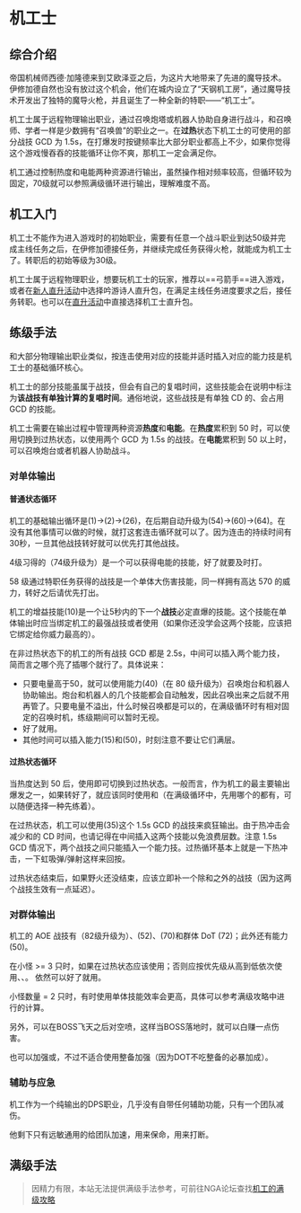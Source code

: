 # 机工士
<FloatTOC />

## 综合介绍

帝国机械师西德·加隆德来到艾欧泽亚之后，为这片大地带来了先进的魔导技术。伊修加德自然也没有放过这个机会，他们在城内设立了“天钢机工房”，通过魔导技术开发出了独特的魔导火枪，并且诞生了一种全新的特职——“机工士”。

机工士属于远程物理输出职业，通过召唤炮塔<Action name="车式浮空炮塔" />或机器人<Action name="后式自走人偶" />协助自身进行战斗，和召唤师、学者一样是少数拥有“召唤兽”的职业之一。在**过热**状态下机工士的可使用的部分战技 GCD 为 1.5s，在打爆发时按键频率比大部分职业都高上不少，如果你觉得这个游戏慢吞吞的技能循环让你不爽，那机工一定会满足你。

机工通过控制热度和电能两种资源进行输出，虽然操作相对频率较高，但循环较为固定，70级就可以参照满级循环进行输出，理解难度不高。

## 机工入门

机工士不能作为进入游戏时的初始职业，需要有任意一个战斗职业到达50级并完成主线任务<quest type="main" name="希望的灯火" />之后，在伊修加德接任务<quest type="plus" name="如何成为机工士" />，并继续完成任务<quest type="plus" name="工房救星" />获得火枪，就能成为机工士了。转职后的初始等级为30级。

机工士属于远程物理职业，想要玩机工士的玩家，推荐以==弓箭手==进入游戏，或者在[新人直升活动](/before/pay.md#萌新招待领多重福利)中选择吟游诗人直升包，在满足主线任务进度要求之后，接任务<quest type="plus" name="工房救星" />转职。也可以在[直升活动](/before/pay.md#萌新招待领多重福利)中直接选择机工士直升包。

## 练级手法

和大部分物理输出职业类似，按连击使用对应的技能并适时插入对应的能力技是机工士的基础循环核心。

机工士的部分技能虽属于战技，但会有自己的复唱时间，这些技能会在说明中标注为**该战技有单独计算的复唱时间**。通俗地说，这些战技是有单独 CD 的、会占用 GCD 的技能。

机工士需要在输出过程中管理两种资源**热度**和**电能**。在**热度**累积到 50 时，可以使用<Action name="超荷" />切换到过热状态，以使用两个 GCD 为 1.5s 的战技。在**电能**累积到 50 以上时，可以召唤炮台或者机器人协助战斗。

### 对单体输出

#### 普通状态循环

机工的基础输出循环是<Action name="分裂弹" />(1)→<Action name="独头弹" />(2)→<Action name="狙击弹" />(26)，在后期自动升级为<Action name="热分裂弹" />(54)→<Action name="热独头弹" />(60)→<Action name="热狙击弹" />(64)。在没有其他事情可以做的时候，就打这套连击循环就可以了。因为连击的持续时间有30秒，一旦其他战技转好就可以优先打其他战技。

4级习得的<Action name="热弹" />（74级升级为<Action name="空气锚" />）是一个可以获得电能的技能，好了就要及时打。

58 级通过特职任务获得的战技<Action name="钻头" />是一个单体大伤害技能，同<Action name="空气锚" />一样拥有高达 570 的威力，转好之后请优先打出。

机工的增益技能<Action name="整备" />(10)是一个让5秒内的下一个**战技**必定直爆的技能。这个技能在单体输出时应当绑定机工的最强战技<Action name="钻头" />或者<Action name="空气锚" />使用（如果你还没学会这两个技能，应该把它绑定给你威力最高的<Action name="狙击弹" />）。

在非过热状态下的机工的所有战技 GCD 都是 2.5s，中间可以插入两个能力技，简而言之哪个亮了插哪个就行了。具体说来：

* 只要电量高于50，就可以使用能力<Action name="车式浮空炮塔" />(40)（在 80 级升级为<Action name="后式自走人偶" />）召唤炮台和机器人协助输出。炮台和机器人的几个技能都会自动触发，因此召唤出来之后就不用再管了。只要电量不溢出，什么时候召唤都是可以的，在满级循环时有相对固定的召唤时机，练级期间可以暂时无视。
* <Action name="枪管加热" /> 好了就用。
* 其他时间可以插入能力<Action name="虹吸弹" />(15)和<Action name="弹射" />(50)，时刻注意不要让它们满层。

#### 过热状态循环

当热度达到 50 后，使用<Action name="超荷" />即可切换到过热状态。一般而言，<Action name="野火" />作为机工的最主要输出爆发之一，如果<Action name="野火" />转好了，就应该同时使用<Action name="野火" />和<Action name="超荷" />（在满级循环中，先用哪个的都有，可以随便选择一种先练着）。

在过热状态，机工可以使用<Action name="热冲击" />(35)这个 1.5s GCD 的战技来疯狂输出。由于热冲击会减少<Action name="虹吸弹" />和<Action name="弹射" />的 CD 时间，也请记得在中间插入这两个技能以免浪费层数。注意 1.5s GCD 情况下，两个战技之间只能插入一个能力技。过热循环基本上就是一下热冲击，一下虹吸弹/弹射这样来回按。

过热状态结束后，如果野火还没结束，应该立即补一个除<Action name="钻头" />和<Action name="空气锚" />之外的战技（因为这两个战技生效有一点延迟）。

### 对群体输出

机工的 AOE 战技有<Action name="散射" />（82级升级为<Action name="霰弹枪" />）、<Action name="自动弩" />(52)、<Action name="火焰喷射器" />(70)和群体 DoT <Action name="毒菌冲击" />(72)；此外还有能力<Action name="弹射" />(50)。

在小怪 >= 3 只时，如果在过热状态应该使用<Action name="自动弩" />；否则应按优先级从高到低依次使用<Action name="毒菌冲击" />、<Action name="火焰喷射器" />、<Action name="散射" />。<Action name="枪管加热" /> 依然可以好了就用。

小怪数量 = 2 只时，有时使用单体技能效率会更高，具体可以参考满级攻略中进行的计算。

另外，<Action name="火焰喷射器" />可以在BOSS飞天之后对空喷，这样当BOSS落地时，就可以白赚一点伤害。

<Action name="整备" />也可以加强<Action name="散射" />或<Action name="自动弩" />，不过<Action name="毒菌冲击" />不适合使用整备加强（因为DOT不吃整备的必暴加成）。

### 辅助与应急

机工作为一个纯输出的DPS职业，几乎没有自带任何辅助功能，只有一个团队减伤<Action name="策动" />。

他剩下只有远敏通用的<Action name="速行" />给团队加速，<Action name="内丹" />用来保命，<Action name="伤头" />用来打断。

## 满级手法

> 因精力有限，本站无法提供满级手法参考，可前往NGA论坛查找[机工的满级攻略](https://bbs.nga.cn/thread.php?key=%E6%9C%BA%E5%B7%A5&fid=698)
